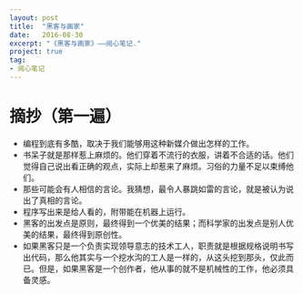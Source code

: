 ```yaml
---
layout: post
title:  "黑客与画家"
date:   2016-08-30
excerpt: "《黑客与画家》——阅心笔记."
project: true
tag:
- 阅心笔记 
---
```

# 摘抄（第一遍）
* 编程到底有多酷，取决于我们能够用这种新媒介做出怎样的工作。
* 书呆子就是那样惹上麻烦的。他们穿着不流行的衣服，讲着不合适的话。他们觉得自己说出看正确的观点，实际上却惹来了麻烦。习俗的力量不足以束缚他们。
* 那些可能会有人相信的言论。我猜想，最令人暴跳如雷的言论，就是被认为说出了真相的言论。
* 程序写出来是给人看的，附带能在机器上运行。
* 黑客的出发点是原则，最终得到一个优美的结果；而科学家的出发点是别人优美的结果，最终得到原创性。
* 如果黑客只是一个负责实现领导意志的技术工人，职责就是根据规格说明书写出代码，那么他其实与一个挖水沟的工人是一样的，从这头挖到那头，仅此而已。但是，如果黑客是一个创作者，他从事的就不是机械性的工作，他必须具备灵感。
